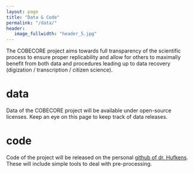 ```yaml
---
layout: page
title: "Data & Code"
permalink: "/data/"
header:
   image_fullwidth: "header_5.jpg"
---
```


The COBECORE project aims towards full transparency of the scientific process to ensure proper replicability and allow for others to maximally benefit from both data and procedures leading up to data recovery (digization / transcription / citizen science).

# data

Data of the COBECORE project will be available under open-source licenses. Keep an eye on this page to keep track of data releases.

# code

Code of the project will be released on the personal [github of  dr. Hufkens](http://www.github.com/khufkens). These will include simple tools to deal with pre-processing.